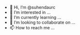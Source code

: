 - 👋 Hi, I’m @suhendaurc
- 👀 I’m interested in ...
- 🌱 I’m currently learning ...
- 💞️ I’m looking to collaborate on ...
- 📫 How to reach me ...

<!---
suhendaurc/suhendaurc is a ✨ special ✨ repository because its `README.md` (this file) appears on your GitHub profile.
You can click the Preview link to take a look at your changes.
--->
